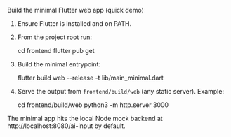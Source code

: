 Build the minimal Flutter web app (quick demo)

1. Ensure Flutter is installed and on PATH.

2. From the project root run:

   cd frontend
   flutter pub get

3. Build the minimal entrypoint:

   flutter build web --release -t lib/main_minimal.dart

4. Serve the output from `frontend/build/web` (any static server). Example:

   cd frontend/build/web
   python3 -m http.server 3000

The minimal app hits the local Node mock backend at http://localhost:8080/ai-input by default.
